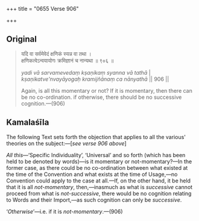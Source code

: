 +++
title = "0655 Verse 906"

+++
## Original 
>
> यदि वा सर्वमेवेदं क्षणिकं स्यन्न वा तथा ।  
> क्षणिकत्वेऽन्वयायोगः क्रमिज्ञानं च नान्यथा ॥ ९०६ ॥ 
>
> *yadi vā sarvamevedaṃ kṣaṇikaṃ syanna vā tathā* \|  
> *kṣaṇikatve'nvayāyogaḥ kramijñānaṃ ca nānyathā* \|\| 906 \|\| 
>
> Again, is all this momentary or not? If it is momentary, then there can be no co-ordination. if otherwise, there should be no successive cognition.—(906)



## Kamalaśīla

The following Text sets forth the objection that applies to all the various' theories on the subject:—[*see verse 906 above*]

*All this*—‘Specific Individuality’, ‘Universal’ and so forth (which has been held to be denoted by words)—is it momentary or not-momentary?—In the former case, as there could be no co-ordination between what existed at the time of the Convention and what exists at the time of Usage,—no Convention could apply to the case at all.—If, on the other hand, it be held that it is all *not-momentary*, then,—inasmuch as what is *successive* cannot proceed from what is *not-successive*, there would be no cognition relating to Words and their Import,—as such cognition can only be *successive*.

‘*Otherwise*’—i.e. if it is *not-momentary*.—(906)


